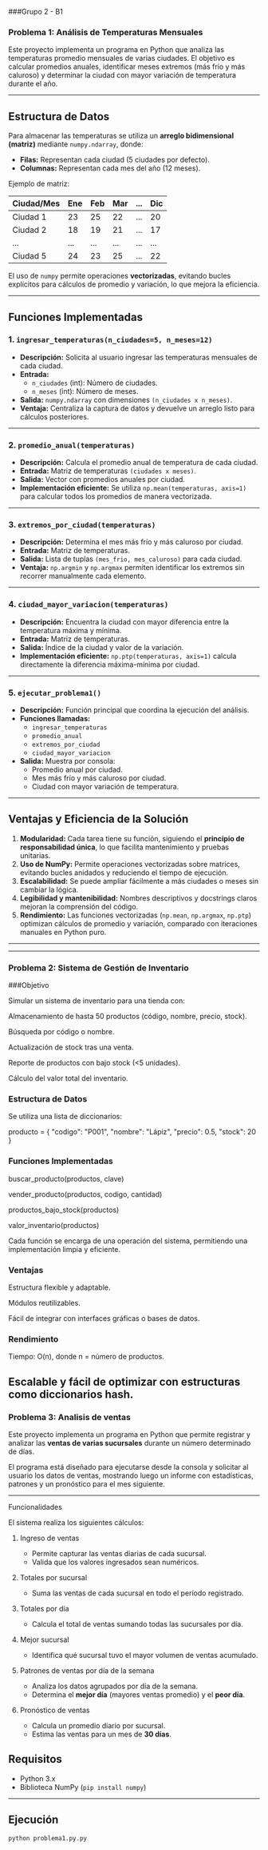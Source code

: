 ###Grupo 2 - B1

### Problema 1: Análisis de Temperaturas Mensuales

Este proyecto implementa un programa en Python que analiza las temperaturas promedio mensuales de varias ciudades. El objetivo es calcular promedios anuales, identificar meses extremos (más frío y más caluroso) y determinar la ciudad con mayor variación de temperatura durante el año.

---

## Estructura de Datos

Para almacenar las temperaturas se utiliza un **arreglo bidimensional (matriz)** mediante `numpy.ndarray`, donde:

- **Filas:** Representan cada ciudad (5 ciudades por defecto).
- **Columnas:** Representan cada mes del año (12 meses).

Ejemplo de matriz:

| Ciudad/Mes | Ene | Feb | Mar | ... | Dic |
|------------|-----|-----|-----|-----|-----|
| Ciudad 1   | 23  | 25  | 22  | ... | 20  |
| Ciudad 2   | 18  | 19  | 21  | ... | 17  |
| ...        | ... | ... | ... | ... | ... |
| Ciudad 5   | 24  | 23  | 25  | ... | 22  |

El uso de `numpy` permite operaciones **vectorizadas**, evitando bucles explícitos para cálculos de promedio y variación, lo que mejora la eficiencia.

---

## Funciones Implementadas

### 1. `ingresar_temperaturas(n_ciudades=5, n_meses=12)`

- **Descripción:** Solicita al usuario ingresar las temperaturas mensuales de cada ciudad.
- **Entrada:** 
  - `n_ciudades` (int): Número de ciudades.
  - `n_meses` (int): Número de meses.
- **Salida:** `numpy.ndarray` con dimensiones `(n_ciudades x n_meses)`.
- **Ventaja:** Centraliza la captura de datos y devuelve un arreglo listo para cálculos posteriores.

---

### 2. `promedio_anual(temperaturas)`

- **Descripción:** Calcula el promedio anual de temperatura de cada ciudad.
- **Entrada:** Matriz de temperaturas `(ciudades x meses)`.
- **Salida:** Vector con promedios anuales por ciudad.
- **Implementación eficiente:** Se utiliza `np.mean(temperaturas, axis=1)` para calcular todos los promedios de manera vectorizada.

---

### 3. `extremos_por_ciudad(temperaturas)`

- **Descripción:** Determina el mes más frío y más caluroso por ciudad.
- **Entrada:** Matriz de temperaturas.
- **Salida:** Lista de tuplas `(mes_frio, mes_caluroso)` para cada ciudad.
- **Ventaja:** `np.argmin` y `np.argmax` permiten identificar los extremos sin recorrer manualmente cada elemento.

---

### 4. `ciudad_mayor_variacion(temperaturas)`

- **Descripción:** Encuentra la ciudad con mayor diferencia entre la temperatura máxima y mínima.
- **Entrada:** Matriz de temperaturas.
- **Salida:** Índice de la ciudad y valor de la variación.
- **Implementación eficiente:** `np.ptp(temperaturas, axis=1)` calcula directamente la diferencia máxima-mínima por ciudad.

---

### 5. `ejecutar_problema1()`

- **Descripción:** Función principal que coordina la ejecución del análisis.
- **Funciones llamadas:**
  - `ingresar_temperaturas`
  - `promedio_anual`
  - `extremos_por_ciudad`
  - `ciudad_mayor_variacion`
- **Salida:** Muestra por consola:
  - Promedio anual por ciudad.
  - Mes más frío y más caluroso por ciudad.
  - Ciudad con mayor variación de temperatura.

---

## Ventajas y Eficiencia de la Solución

1. **Modularidad:** Cada tarea tiene su función, siguiendo el **principio de responsabilidad única**, lo que facilita mantenimiento y pruebas unitarias.
2. **Uso de NumPy:** Permite operaciones vectorizadas sobre matrices, evitando bucles anidados y reduciendo el tiempo de ejecución.
3. **Escalabilidad:** Se puede ampliar fácilmente a más ciudades o meses sin cambiar la lógica.
4. **Legibilidad y mantenibilidad:** Nombres descriptivos y docstrings claros mejoran la comprensión del código.
5. **Rendimiento:** Las funciones vectorizadas (`np.mean`, `np.argmax`, `np.ptp`) optimizan cálculos de promedio y variación, comparado con iteraciones manuales en Python puro.

---




----------------------------------------------------------------------
### Problema 2: Sistema de Gestión de Inventario

###Objetivo

Simular un sistema de inventario para una tienda con:

Almacenamiento de hasta 50 productos (código, nombre, precio, stock).

Búsqueda por código o nombre.

Actualización de stock tras una venta.

Reporte de productos con bajo stock (<5 unidades).

Cálculo del valor total del inventario.

### Estructura de Datos

Se utiliza una lista de diccionarios:

producto = {
    "codigo": "P001",
    "nombre": "Lápiz",
    "precio": 0.5,
    "stock": 20
}

### Funciones Implementadas

buscar_producto(productos, clave)

vender_producto(productos, codigo, cantidad)

productos_bajo_stock(productos)

valor_inventario(productos)

Cada función se encarga de una operación del sistema, permitiendo una implementación limpia y eficiente.

### Ventajas

Estructura flexible y adaptable.

Módulos reutilizables.

Fácil de integrar con interfaces gráficas o bases de datos.

### Rendimiento

Tiempo: O(n), donde n = número de productos.

Escalable y fácil de optimizar con estructuras como diccionarios hash.
--------------------------------------------------------------------
### Problema 3: Analisis de ventas
Este proyecto implementa un programa en Python que permite registrar y analizar las **ventas de varias sucursales** durante un número determinado de días.  

El programa está diseñado para ejecutarse desde la consola y solicitar al usuario los datos de ventas, mostrando luego un informe con estadísticas, patrones y un pronóstico para el mes siguiente.

---

 Funcionalidades

El sistema realiza los siguientes cálculos:

1. Ingreso de ventas
   - Permite capturar las ventas diarias de cada sucursal.  
   - Valida que los valores ingresados sean numéricos.  

2. Totales por sucursal  
   - Suma las ventas de cada sucursal en todo el período registrado.  

3. Totales por día  
   - Calcula el total de ventas sumando todas las sucursales por día.  

4. Mejor sucursal  
   - Identifica qué sucursal tuvo el mayor volumen de ventas acumulado.  

5. Patrones de ventas por día de la semana  
   - Analiza los datos agrupados por día de la semana.  
   - Determina el **mejor día** (mayores ventas promedio) y el **peor día**.  

6. Pronóstico de ventas  
   - Calcula un promedio diario por sucursal.  
   - Estima las ventas para un mes de **30 días**.  

## Requisitos

- Python 3.x
- Biblioteca NumPy (`pip install numpy`)

---

## Ejecución

```bash
python problema1.py.py
